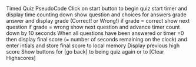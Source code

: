 Timed Quiz PseudoCode 
Click on start button to begin quiz 
start timer and display time counting down
 show question and choices for answers
grade answer and display grade (Correct! or Wrong!)
if grade = correct show next question 
if grade = wrong show next question and advance timer count down by 10 seconds 
When all questions have been answered or timer =0 then display final score (= number of seconds remaining on the clock) and enter intials and store final score to local memory 
Display previous high score 
Show buttons for [go back] to being quiz again or to [Clear Highscores]
